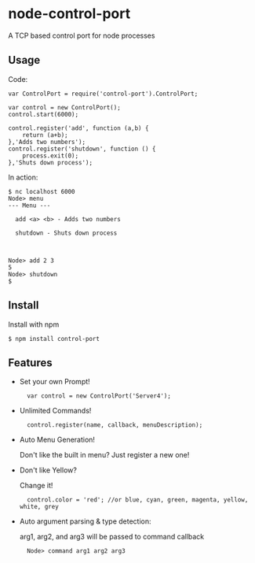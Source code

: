 # node-control-port
	
  A TCP based control port for node processes


## Usage

  Code:	
	
	var ControlPort = require('control-port').ControlPort;
	
	var control = new ControlPort();
	control.start(6000);
		
	control.register('add', function (a,b) {
		return (a+b);
	},'Adds two numbers');
	control.register('shutdown', function () {
		process.exit(0);
	},'Shuts down process');
	

  In action:
		
	$ nc localhost 6000
	Node> menu
	--- Menu ---
	
	  add <a> <b> - Adds two numbers
	  
	  shutdown - Shuts down process
	  
	  
	  
	Node> add 2 3
	5
	Node> shutdown
	$

## Install
  
  Install with npm
  
  	$ npm install control-port


## Features
* Set your own Prompt!

		var control = new ControlPort('Server4');

* Unlimited Commands!

  		control.register(name, callback, menuDescription);

* Auto Menu Generation!

  	Don't like the built in menu? Just register a new one!

* Don't like Yellow? 
	
	Change it!
		
		control.color = 'red'; //or blue, cyan, green, magenta, yellow, white, grey

* Auto argument parsing & type detection:
    
	arg1, arg2, and arg3 will be passed to command callback
	
		Node> command arg1 arg2 arg3		
